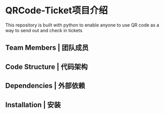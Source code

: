 # QRCode-Ticket项目介绍
This repository is built with python to enable anyone to use QR code as a way to send out and check in tickets

## Team Members | 团队成员 

## Code Structure | 代码架构

## Dependencies | 外部依赖

## Installation | 安装
